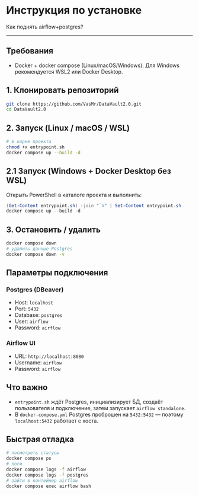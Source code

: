 # Инструкция по установке

Как поднять airflow+postgres?

---

## Требования

* Docker + docker compose (Linux/macOS/Windows).
Для Windows рекомендуется WSL2 или Docker Desktop.

## 1. Клонировать репозиторий

```bash
git clone https://github.com/VasMr/DataVault2.0.git
cd DataVault2.0
```


## 2. Запуск (Linux / macOS / WSL)

```bash
# в корне проекта
chmod +x entrypoint.sh
docker compose up --build -d
```

## 2.1 Запуск (Windows + Docker Desktop без WSL)

Открыть PowerShell в каталоге проекта и выполнить:

```powershell
(Get-Content entrypoint.sh) -join "`n" | Set-Content entrypoint.sh
docker compose up --build -d
```

## 3. Остановить / удалить

```bash
docker compose down
# удалить данные Postgres
docker compose down -v
```

## Параметры подключения

### Postgres (DBeaver)

* Host: `localhost`
* Port: `5432`
* Database: `postgres`
* User: `airflow`
* Password: `airflow`

### Airflow UI

* URL: `http://localhost:8080`
* Username: `airflow`
* Password: `airflow`

## Что важно

* `entrypoint.sh` ждёт Postgres, инициализирует БД, создаёт пользователя и подключение, затем запускает `airflow standalone`.
* В `docker-compose.yml` Postgres проброшен на `5432:5432` — поэтому `localhost:5432` работает с хоста.

## Быстрая отладка

```bash
# посмотреть статусы
docker compose ps
# логи
docker compose logs -f airflow
docker compose logs -f postgres
# зайти в контейнер airflow
docker compose exec airflow bash
```
